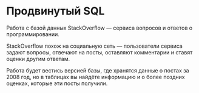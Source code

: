 # Продвинутый SQL
Работа с базой данных StackOverflow — сервиса вопросов и ответов о программировании.

StackOverflow похож на социальную сеть — пользователи сервиса задают вопросы, отвечают на посты, оставляют комментарии и ставят оценки другим ответам.

Работа будет вестись версией базы, где хранятся данные о постах за 2008 год, но в таблицах вы найдёте информацию и о более поздних оценках, которые эти посты получили.
